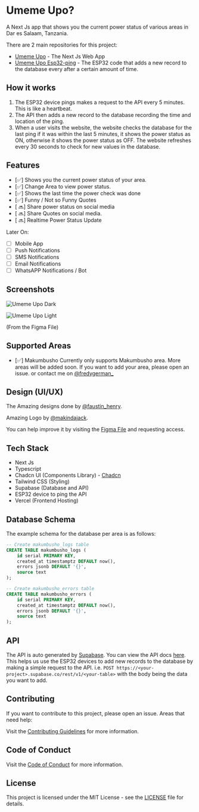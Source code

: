 # Umeme Upo?

A Next Js app that shows you the current power status of various areas in Dar es Salaam, Tanzania.

There are 2 main repositories for this project:

- [Umeme Upo](https://github.com/fredygerman/umeme-upo) - The Next Js Web App
- [Umeme Upo Esp32-ping](https://github.com/fredygerman/umeme-upo-esp32-ping) - The ESP32 code that adds a new record to the database every after a certain amount of time.

## How it works

1. The ESP32 device pings makes a request to the API every 5 minutes. This is like a heartbeat.
2. The API then adds a new record to the database recording the time and location of the ping.
3. When a user visits the website, the website checks the database for the last ping if it was within the last 5 minutes, it shows the power status as ON, otherwise it shows the power status as OFF. The website refreshes every 30 seconds to check for new values in the database.

## Features

- [✅] Shows you the current power status of your area.
- [✅] Change Area to view power status.
- [✅] Shows the last time the power check was done
- [✅] Funny / Not so Funny Quotes
- [ 🔜] Share power status on social media
- [ 🔜] Share Quotes on social media.
- [ 🔜] Realtime Power Status Update

Later On:

- [ ] Mobile App
- [ ] Push Notifications
- [ ] SMS Notifications
- [ ] Email Notifications
- [ ] WhatsAPP Notifications / Bot

## Screenshots

![Umeme Upo Dark](https://github.com/fredygerman/umeme-upo/blob/main/screenshots/umeme-dark.png?raw=true)

![Umeme Upo Light](https://github.com/fredygerman/umeme-upo/blob/main/screenshots/umeme-light.png?raw=true)

(From the Figma File)

## Supported Areas

- [✅] Makumbusho
  Currently only supports Makumbusho area. More areas will be added soon.
  If you want to add your area, please open an issue. or contact me on [@fredygerman\_](https://twitter.com/fredygerman_)

## Design (UI/UX)

The Amazing designs done by [@faustin_henry](https://twitter.com/faustin_henry).

Amazing Logo by [@makindajack](https://twitter.com/makindajack).

You can help improve it by visiting the [Figma File](https://www.figma.com/file/it33dzvxrxfhFDlnGX3h53/Umeme-Upo%3F?type=design&node-id=0%3A1&mode=design&t=6qOce4RvCVWTaUnq-1) and requesting access.

## Tech Stack

- Next Js
- Typescript
- Chadcn UI (Components Library) - [Chadcn](https://github.com/shadcn-ui/ui)
- Tailwind CSS (Styling)
- Supabase (Database and API)
- ESP32 device to ping the API
- Vercel (Frontend Hosting)

## Database Schema

The example schema for the database per area is as follows:

```sql
-- Create makumbusho_logs table
CREATE TABLE makumbusho_logs (
    id serial PRIMARY KEY,
    created_at timestamptz DEFAULT now(),
    errors jsonb DEFAULT '{}',
    source text
);
```

```sql
-- Create makumbusho_errors table
CREATE TABLE makumbusho_errors (
    id serial PRIMARY KEY,
    created_at timestamptz DEFAULT now(),
    errors jsonb DEFAULT '{}',
    source text
);
```

## API

The API is auto generated by [Supabase](https://supabase.io/). You can view the API docs [here](https://supabase.com/docs/guides/api).
This helps us use the ESP32 devices to add new records to the database by making a simple request to the API.
i.e. `POST https://<your-project>.supabase.co/rest/v1/<your-table>` with the body being the data you want to add.

## Contributing

If you want to contribute to this project, please open an issue.
Areas that need help:

Visit the [Contributing Guidelines](https://github.com/fredygerman/umeme-upo/blob/main/CONTRIBUTING.md) for more information.

## Code of Conduct

Visit the [Code of Conduct](https://github.com/fredygerman/umeme-upo/blob/main/CODE_OF_CONDUCT.md) for more information.

## License

This project is licensed under the MIT License - see the [LICENSE](https://github.com/fredygerman/umeme-upo/blob/main/LICENSE) file for details.
